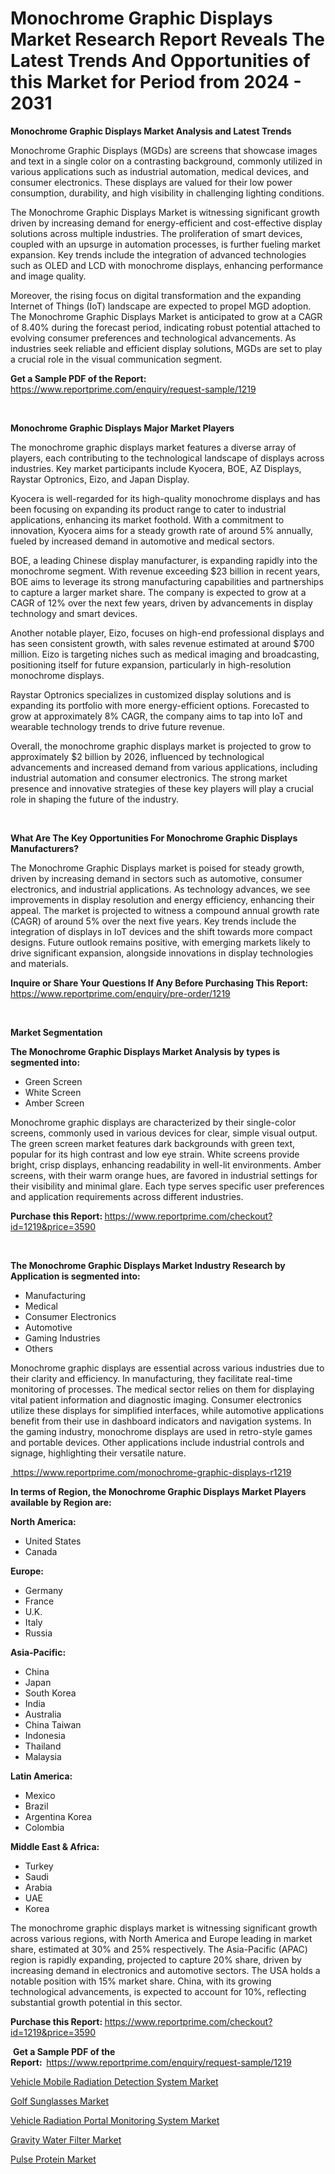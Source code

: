 <p><h1>Monochrome Graphic Displays Market Research Report Reveals The Latest Trends And Opportunities of this Market for Period from 2024 - 2031</h1></p><p><strong>Monochrome Graphic Displays Market Analysis and Latest Trends</strong></p>
<p><p>Monochrome Graphic Displays (MGDs) are screens that showcase images and text in a single color on a contrasting background, commonly utilized in various applications such as industrial automation, medical devices, and consumer electronics. These displays are valued for their low power consumption, durability, and high visibility in challenging lighting conditions. </p><p>The Monochrome Graphic Displays Market is witnessing significant growth driven by increasing demand for energy-efficient and cost-effective display solutions across multiple industries. The proliferation of smart devices, coupled with an upsurge in automation processes, is further fueling market expansion. Key trends include the integration of advanced technologies such as OLED and LCD with monochrome displays, enhancing performance and image quality.</p><p>Moreover, the rising focus on digital transformation and the expanding Internet of Things (IoT) landscape are expected to propel MGD adoption. The Monochrome Graphic Displays Market is anticipated to grow at a CAGR of 8.40% during the forecast period, indicating robust potential attached to evolving consumer preferences and technological advancements. As industries seek reliable and efficient display solutions, MGDs are set to play a crucial role in the visual communication segment.</p></p>
<p><strong>Get a Sample PDF of the Report:&nbsp;</strong> <a href="https://www.reportprime.com/enquiry/request-sample/1219">https://www.reportprime.com/enquiry/request-sample/1219</a></p>
<p>&nbsp;</p>
<p><strong>Monochrome Graphic Displays Major Market Players</strong></p>
<p><p>The monochrome graphic displays market features a diverse array of players, each contributing to the technological landscape of displays across industries. Key market participants include Kyocera, BOE, AZ Displays, Raystar Optronics, Eizo, and Japan Display.</p><p>Kyocera is well-regarded for its high-quality monochrome displays and has been focusing on expanding its product range to cater to industrial applications, enhancing its market foothold. With a commitment to innovation, Kyocera aims for a steady growth rate of around 5% annually, fueled by increased demand in automotive and medical sectors.</p><p>BOE, a leading Chinese display manufacturer, is expanding rapidly into the monochrome segment. With revenue exceeding $23 billion in recent years, BOE aims to leverage its strong manufacturing capabilities and partnerships to capture a larger market share. The company is expected to grow at a CAGR of 12% over the next few years, driven by advancements in display technology and smart devices.</p><p>Another notable player, Eizo, focuses on high-end professional displays and has seen consistent growth, with sales revenue estimated at around $700 million. Eizo is targeting niches such as medical imaging and broadcasting, positioning itself for future expansion, particularly in high-resolution monochrome displays.</p><p>Raystar Optronics specializes in customized display solutions and is expanding its portfolio with more energy-efficient options. Forecasted to grow at approximately 8% CAGR, the company aims to tap into IoT and wearable technology trends to drive future revenue.</p><p>Overall, the monochrome graphic displays market is projected to grow to approximately $2 billion by 2026, influenced by technological advancements and increased demand from various applications, including industrial automation and consumer electronics. The strong market presence and innovative strategies of these key players will play a crucial role in shaping the future of the industry.</p></p>
<p>&nbsp;</p>
<p><strong>What Are The Key Opportunities For Monochrome Graphic Displays Manufacturers?</strong></p>
<p><p>The Monochrome Graphic Displays market is poised for steady growth, driven by increasing demand in sectors such as automotive, consumer electronics, and industrial applications. As technology advances, we see improvements in display resolution and energy efficiency, enhancing their appeal. The market is projected to witness a compound annual growth rate (CAGR) of around 5% over the next five years. Key trends include the integration of displays in IoT devices and the shift towards more compact designs. Future outlook remains positive, with emerging markets likely to drive significant expansion, alongside innovations in display technologies and materials.</p></p>
<p><strong>Inquire or Share Your Questions If Any Before Purchasing This Report:</strong> <a href="https://www.reportprime.com/enquiry/pre-order/1219">https://www.reportprime.com/enquiry/pre-order/1219</a></p>
<p>&nbsp;</p>
<p><strong>Market Segmentation</strong></p>
<p><strong>The Monochrome Graphic Displays Market Analysis by types is segmented into:</strong></p>
<p><ul><li>Green Screen</li><li>White Screen</li><li>Amber Screen</li></ul></p>
<p><p>Monochrome graphic displays are characterized by their single-color screens, commonly used in various devices for clear, simple visual output. The green screen market features dark backgrounds with green text, popular for its high contrast and low eye strain. White screens provide bright, crisp displays, enhancing readability in well-lit environments. Amber screens, with their warm orange hues, are favored in industrial settings for their visibility and minimal glare. Each type serves specific user preferences and application requirements across different industries.</p></p>
<p><strong>Purchase this Report:&nbsp;</strong><a href="https://www.reportprime.com/checkout?id=1219&price=3590">https://www.reportprime.com/checkout?id=1219&price=3590</a></p>
<p>&nbsp;</p>
<p><strong>The Monochrome Graphic Displays Market Industry Research by Application is segmented into:</strong></p>
<p><ul><li>Manufacturing</li><li>Medical</li><li>Consumer Electronics</li><li>Automotive</li><li>Gaming Industries</li><li>Others</li></ul></p>
<p><p>Monochrome graphic displays are essential across various industries due to their clarity and efficiency. In manufacturing, they facilitate real-time monitoring of processes. The medical sector relies on them for displaying vital patient information and diagnostic imaging. Consumer electronics utilize these displays for simplified interfaces, while automotive applications benefit from their use in dashboard indicators and navigation systems. In the gaming industry, monochrome displays are used in retro-style games and portable devices. Other applications include industrial controls and signage, highlighting their versatile nature.</p></p>
<p><a href="https://www.reportprime.com/monochrome-graphic-displays-r1219">&nbsp;https://www.reportprime.com/monochrome-graphic-displays-r1219</a></p>
<p><strong>In terms of Region, the Monochrome Graphic Displays Market Players available by Region are:</strong></p>
<p>
    <p> <strong> North America: </strong>
        <ul>
            <li>United States</li>
            <li>Canada</li>
        </ul>
        </p> 
    <p> <strong> Europe: </strong>
        <ul>
            <li>Germany</li>
            <li>France</li>
            <li>U.K.</li>
            <li>Italy</li>
            <li>Russia</li>
        </ul>
        </p> 
    <p> <strong> Asia-Pacific: </strong>
        <ul>
            <li>China</li>
            <li>Japan</li>
            <li>South Korea</li>
            <li>India</li>
            <li>Australia</li>
            <li>China Taiwan</li>
            <li>Indonesia</li>
            <li>Thailand</li>
            <li>Malaysia</li>
        </ul>
        </p> 
    <p> <strong> Latin America: </strong>
        <ul>
            <li>Mexico</li>
            <li>Brazil</li>
            <li>Argentina Korea</li>
            <li>Colombia</li>
        </ul>
        </p> 
    <p> <strong> Middle East & Africa: </strong>
        <ul>
            <li>Turkey</li>
            <li>Saudi</li>
            <li>Arabia</li>
            <li>UAE</li>
            <li>Korea</li>
        </ul>
    </p>
    </p>
<p><p>The monochrome graphic displays market is witnessing significant growth across various regions, with North America and Europe leading in market share, estimated at 30% and 25% respectively. The Asia-Pacific (APAC) region is rapidly expanding, projected to capture 20% share, driven by increasing demand in electronics and automotive sectors. The USA holds a notable position with 15% market share. China, with its growing technological advancements, is expected to account for 10%, reflecting substantial growth potential in this sector.</p></p>
<p><strong>Purchase this Report: </strong><a href="https://www.reportprime.com/checkout?id=1219&price=3590">https://www.reportprime.com/checkout?id=1219&price=3590</a></p>
<p>&nbsp;<strong>Get a Sample PDF of the Report:&nbsp;&nbsp;</strong><a href="https://www.reportprime.com/enquiry/request-sample/1219">https://www.reportprime.com/enquiry/request-sample/1219</a></p>
<p><strong></strong></p>
<p><p><a href="https://issuu.com/reportprime-2/docs/vehicle-mobile-radiation-detection-_9a438509e2dfd3">Vehicle Mobile Radiation Detection System Market</a></p><p><a href="https://www.linkedin.com/pulse/in-depth-analysis-global-golf-sunglasses-market-scope-its-8ynpf?trackingId=zcdIYsatQ9afCwu3A4NY2g%3D%3D">Golf Sunglasses Market</a></p><p><a href="https://issuu.com/reportprime-2/docs/vehicle-radiation-portal-monitoring_89416e5e33c37f">Vehicle Radiation Portal Monitoring System Market</a></p><p><a href="https://www.linkedin.com/pulse/gravity-water-filter-market-revolution-2024-2031-trends-shaping-gaihf?trackingId=vAULMAadSrGkFHiHnlnCtQ%3D%3D">Gravity Water Filter Market</a></p><p><a href="https://medium.com/@sofyanbudiaman1_67863/future-trajectory-of-the-pulse-protein-market-emerging-market-trends-and-forecasts-till-2031-1d9ca4442d1f">Pulse Protein Market</a></p></p>